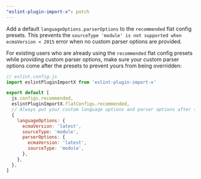 ```yaml
---
"eslint-plugin-import-x": patch
---
```


Add a default `languageOptions.parserOptions` to the `recommended` flat config presets. This prevents the `sourceType 'module' is not supported when ecmaVersion < 2015` error when no custom parser options are provided.

For existing users who are already using the `recommended` flat config presets while providing custom parser options, make sure your custom parser options come after the presets to prevent yours from being overridden:

```js
// eslint.config.js
import eslintPluginImportX from 'eslint-plugin-import-x'

export default [
  js.configs.recommended,
  eslintPluginImportX.flatConfigs.recommended,
  // Always put your custom language options and parser options after the presets
  {
    languageOptions: {
      ecmaVersion: 'latest',
      sourceType: 'module',
      parserOptions: {
        ecmaVersion: 'latest',
        sourceType: 'module',
      },
    },
  },
]
```
